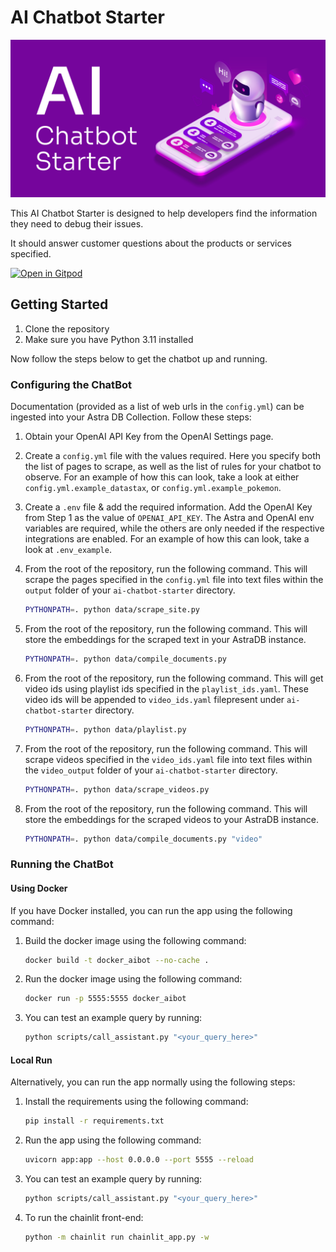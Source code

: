 # AI Chatbot Starter

![AI Chatbot Starter](chatbot.png)

This AI Chatbot Starter is designed to help developers find the information they need to debug their issues.

It should answer customer questions about the products or services specified.

[![Open in Gitpod](https://gitpod.io/button/open-in-gitpod.svg)](https://gitpod.io/#https://github.com/Anant/ai-chatbot-starter)

## Getting Started

1. Clone the repository
2. Make sure you have Python 3.11 installed

Now follow the steps below to get the chatbot up and running.

### Configuring the ChatBot

Documentation (provided as a list of web urls in the `config.yml`) can be ingested into your Astra DB Collection. Follow these steps:

1. Obtain your OpenAI API Key from the OpenAI Settings page.
2. Create a `config.yml` file with the values required. Here you specify both the list of pages to scrape, as well as the list of rules for your chatbot to observe. For an example of how this can look, take a look at either `config.yml.example_datastax`, or `config.yml.example_pokemon`.
3. Create a `.env` file & add the required information. Add the OpenAI Key from Step 1 as the value of `OPENAI_API_KEY`. The Astra and OpenAI env variables are required, while the others are only needed if the respective integrations are enabled. For an example of how this can look, take a look at `.env_example`.
4. From the root of the repository, run the following command. This will scrape the pages specified in the `config.yml` file into text files within the `output` folder of your `ai-chatbot-starter` directory.

    ```bash
    PYTHONPATH=. python data/scrape_site.py
    ```

5. From the root of the repository, run the following command. This will store the embeddings for the scraped text in your AstraDB instance.

    ```bash
    PYTHONPATH=. python data/compile_documents.py
    ```

6. From the root of the repository, run the following command. This will get video ids using playlist ids specified in the `playlist_ids.yaml`. These video ids will be appended to `video_ids.yaml` filepresent under `ai-chatbot-starter` directory.

    ```bash
    PYTHONPATH=. python data/playlist.py
    ```

7. From the root of the repository, run the following command. This will scrape videos specified in the `video_ids.yaml` file into text files within the `video_output` folder of your `ai-chatbot-starter` directory.

    ```bash
    PYTHONPATH=. python data/scrape_videos.py
    ```

8. From the root of the repository, run the following command. This will store the embeddings for the scraped videos to your AstraDB instance.

    ```bash
    PYTHONPATH=. python data/compile_documents.py "video"
    ```

### Running the ChatBot

#### Using Docker

If you have Docker installed, you can run the app using the following command:

1. Build the docker image using the following command:

    ```bash
    docker build -t docker_aibot --no-cache .
    ```

2. Run the docker image using the following command:

    ```bash
    docker run -p 5555:5555 docker_aibot
    ```

3. You can test an example query by running:

    ```bash
    python scripts/call_assistant.py "<your_query_here>"
    ```

#### Local Run

Alternatively, you can run the app normally using the following steps:

1. Install the requirements using the following command:

    ```bash
    pip install -r requirements.txt
    ```

2. Run the app using the following command:

    ```bash
    uvicorn app:app --host 0.0.0.0 --port 5555 --reload
    ```

3. You can test an example query by running:

    ```bash
    python scripts/call_assistant.py "<your_query_here>"
    ```
4. To run the chainlit front-end:

    ```bash
    python -m chainlit run chainlit_app.py -w
    ```